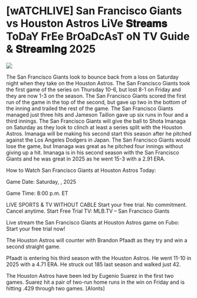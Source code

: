 #  [wATCHLIVE] San Francisco Giants vs Houston Astros LiVe 𝐒𝐭𝐫𝐞𝐚𝐦𝐬 ToDaY FrEe BrOaDcAsT oN TV Guide & 𝐒𝐭𝐫𝐞𝐚𝐦𝐢𝐧𝐠  2025  
  
  
[![](https://i.imgur.com/qSNzIqt.png)](https://movie.rssnews.media/thjzGbyEd.php)  
  
The San Francisco Giants look to bounce back from a loss on Saturday night when they take on the Houston Astros. The San Francisco Giants took the first game of the series on Thursday 10-6, but lost 8-1 on Friday and they are now 1-3 on the season. The San Francisco Giants scored the first run of the game in the top of the second, but gave up two in the bottom of the inning and trailed the rest of the game. The San Francisco Giants managed just three hits and Jameson Taillon gave up six runs in four and a third innings. The San Francisco Giants will give the ball to Shota Imanaga on Saturday as they look to clinch at least a series split with the Houston Astros. Imanaga will be making his second start this season after he pitched against the Los Angeles Dodgers in Japan. The San Francisco Giants would lose the game, but Imanaga was great as he pitched four innings without giving up a hit. Imanaga is in his second season with the San Francisco Giants and he was great in 2025 as he went 15-3 with a 2.91 ERA.

How to Watch San Francisco Giants at Houston Astros Today:

Game Date: Saturday, , 2025

Game Time: 8:00 p.m. ET

LIVE SPORTS & TV WITHOUT CABLE
Start your free trial. No commitment. Cancel anytime.
Start Free Trial
TV: MLB.TV – San Francisco Giants

Live stream the San Francisco Giants at Houston Astros game on Fubo: Start your free trial now!

The Houston Astros will counter with Brandon Pfaadt as they try and win a second straight game.

Pfaadt is entering his third season with the Houston Astros. He went 11-10 in 2025 with a 4.71 ERA. He struck out 185 last season and walked just 42.

The Houston Astros have been led by Eugenio Suarez in the first two games. Suarez hit a pair of two-run home runs in the win on Friday and is hitting .429 through two games. [AIonts]